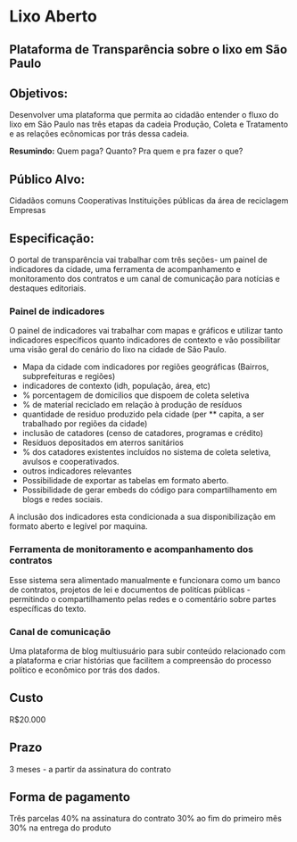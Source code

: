 # Lixo Aberto
## Plataforma de Transparência sobre o lixo em São Paulo

## Objetivos:
Desenvolver uma plataforma que permita ao cidadão entender o fluxo do lixo em São Paulo nas três etapas da cadeia Produção, Coleta e Tratamento e as relações ecônomicas por trás dessa cadeia. 

**Resumindo:** Quem paga? Quanto? Pra quem e pra fazer o que?

## Público Alvo:
Cidadãos comuns
Cooperativas
Instituições públicas da área de reciclagem
Empresas

## Especificação:
O portal de transparência vai trabalhar com três seções- um painel de indicadores da cidade, uma ferramenta de acompanhamento e monitoramento dos contratos e um canal de comunicação para notícias e destaques editoriais.

### Painel de indicadores
O painel de indicadores vai trabalhar com mapas e gráficos e utilizar tanto indicadores específicos quanto indicadores de contexto e vão possibilitar uma visão geral do cenário do lixo na cidade de São Paulo.

* Mapa da cidade com indicadores por regiões geográficas (Bairros, subprefeituras e regiões)
* indicadores de contexto (idh, população, área, etc)
* % porcentagem de domicilios que dispoem de coleta seletiva
* % de material reciclado em relação à produção de resíduos
* quantidade de residuo produzido pela cidade (per ** capita, a ser trabalhado por regiões da cidade)
* inclusão de catadores (censo de catadores, programas e crédito)
* Resíduos depositados em aterros sanitários
* % dos catadores existentes incluídos no sistema de coleta seletiva, avulsos e cooperativados.
* outros indicadores relevantes
* Possibilidade de exportar as tabelas em formato aberto.
* Possibilidade de gerar embeds do código para compartilhamento em blogs e redes sociais.

A inclusão dos indicadores esta condicionada a sua disponibilização em formato aberto e legível por maquina.

### Ferramenta de monitoramento e acompanhamento dos contratos

Esse sistema sera alimentado manualmente e funcionara como um banco de contratos, projetos de lei e documentos de politícas públicas - permitindo o compartilhamento pelas redes e o comentário sobre partes específicas do texto.

### Canal de comunicação

Uma plataforma de blog multiusuário para subir conteúdo relacionado com a plataforma e criar histórias que facilitem a compreensão do processo político e econômico por trás dos dados.


## Custo
R$20.000

## Prazo
3 meses - a partir da assinatura do contrato

## Forma de pagamento
Três parcelas
40% na assinatura do contrato
30% ao fim do primeiro mês
30% na entrega do produto
